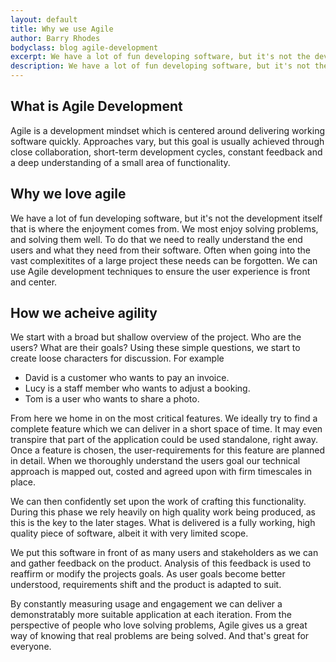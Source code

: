 ```yaml
---
layout: default
title: Why we use Agile
author: Barry Rhodes
bodyclass: blog agile-development
excerpt: We have a lot of fun developing software, but it's not the development itself that is where the enjoyment comes from. We most enjoy solving problems, and solving them well. To do that we need to really understand the end users and what they need from their software.
description: We have a lot of fun developing software, but it's not the development itself that is where the enjoyment comes from. We most enjoy solving problems, and solving them well. To do that we need to really understand the end users and what they need from their software.
---
```

## What is Agile Development

Agile is a development mindset which is centered around delivering working software quickly. Approaches vary, but this
goal is usually achieved through close collaboration, short-term development cycles, constant feedback and a deep
understanding of a small area of functionality.

## Why we love agile

We have a lot of fun developing software, but it's not the development itself that is where the enjoyment comes from. We
most enjoy solving problems, and solving them well. To do that we need to really understand the end users and what they
need from their software. Often when going into the vast complexitites of a large project these needs can be forgotten.
We can use Agile development techniques to ensure the user experience is front and center.

## How we acheive agility

We start with a broad but shallow overview of the project. Who are the users? What are their goals? Using these simple
questions, we start to create loose characters for discussion. For example

 - David is a customer who wants to pay an invoice.
 - Lucy is a staff member who wants to adjust a booking.
 - Tom is a user who wants to share a photo.

From here we home in on the most critical features. We ideally try to find a complete feature which we can deliver in a
short space of time. It may even transpire that part of the application could be used standalone, right away. Once a
feature is chosen, the user-requirements for this feature are planned in detail. When we thoroughly understand the users
goal our technical approach is mapped out, costed and agreed upon with firm timescales in place.

We can then confidently set upon the work of crafting this functionality. During this phase we rely heavily on high
quality work being produced, as this is the key to the later stages. What is delivered is  a fully working, high quality
piece of software, albeit it with very limited scope.

We put this software in front of as many users and stakeholders as we can and gather feedback on the product. Analysis
of this feedback is used to reaffirm or modify the projects goals. As user goals become better understood, requirements
shift and the product is adapted to suit.

By constantly measuring usage and engagement we can deliver a demonstratably more suitable application at each
iteration. From the perspective of people who love solving problems, Agile gives us a great way of knowing that real
problems are being solved. And that's great for everyone.
